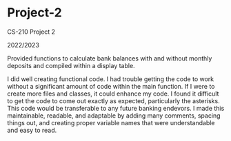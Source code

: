 # Project-2
CS-210 Project 2

2022/2023

Provided functions to calculate bank balances with and without monthly deposits and compiled within a display table. 

I did well creating functional code.
I had trouble getting the code to work without a significant amount of code within the main function. If I were to create more files and classes, it could enhance my code. 
I found it difficult to get the code to come out exactly as expected, particularly the asterisks.
This code would be transferable to any future banking endevors.
I made this maintainable, readable, and adaptable by adding many comments, spacing things out, and creating proper variable names that were understandable and easy to read. 
